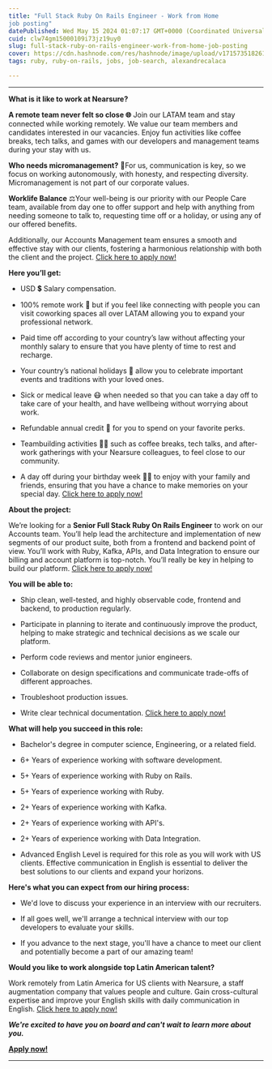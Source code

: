 ```yaml
---
title: "Full Stack Ruby On Rails Engineer - Work from Home
job posting"
datePublished: Wed May 15 2024 01:07:17 GMT+0000 (Coordinated Universal Time)
cuid: clw74gm15000109i73jz19uy0
slug: full-stack-ruby-on-rails-engineer-work-from-home-job-posting
cover: https://cdn.hashnode.com/res/hashnode/image/upload/v1715735182612/3d438240-6890-4793-96f0-691c490ffa69.png
tags: ruby, ruby-on-rails, jobs, job-search, alexandrecalaca

---
```


---

**What is it like to work at Nearsure?**

**A remote team never felt so close 🌐** Join our LATAM team and stay connected while working remotely. We value our team members and candidates interested in our vacancies. Enjoy fun activities like coffee breaks, tech talks, and games with our developers and management teams during your stay with us.

**Who needs micromanagement?** 🍃For us, communication is key, so we focus on working autonomously, with honesty, and respecting diversity. Micromanagement is not part of our corporate values.

**Worklife Balance** ⚖️Your well-being is our priority with our People Care team, available from day one to offer support and help with anything from needing someone to talk to, requesting time off or a holiday, or using any of our offered benefits.

Additionally, our Accounts Management team ensures a smooth and effective stay with our clients, fostering a harmonious relationship with both the client and the project. [Click here to apply now!](https://boards.greenhouse.io/nearsure/jobs/4363131007)

**Here you’ll get:**

* USD 💲 Salary compensation.
    
* 100% remote work 🏢 but if you feel like connecting with people you can visit coworking spaces all over LATAM allowing you to expand your professional network.
    
* Paid time off according to your country’s law without affecting your monthly salary to ensure that you have plenty of time to rest and recharge.
    
* Your country’s national holidays 🌴 allow you to celebrate important events and traditions with your loved ones.
    
* Sick or medical leave 😷 when needed so that you can take a day off to take care of your health, and have wellbeing without worrying about work.
    
* Refundable annual credit 💸 for you to spend on your favorite perks.
    
* Teambuilding activities 🤜🤛 such as coffee breaks, tech talks, and after-work gatherings with your Nearsure colleagues, to feel close to our community.
    
* A day off during your birthday week 🥳🎂 to enjoy with your family and friends, ensuring that you have a chance to make memories on your special day. [Click here to apply now!](https://boards.greenhouse.io/nearsure/jobs/4363131007)
    

**About the project:**

We’re looking for a **Senior Full Stack Ruby On Rails Engineer** to work on our Accounts team. You’ll help lead the architecture and implementation of new segments of our product suite, both from a frontend and backend point of view. You’ll work with Ruby, Kafka, APIs, and Data Integration to ensure our billing and account platform is top-notch. You’ll really be key in helping to build our platform. [Click here to apply now!](https://boards.greenhouse.io/nearsure/jobs/4363131007)

**You will be able to:**

* Ship clean, well-tested, and highly observable code, frontend and backend, to production regularly.
    
* Participate in planning to iterate and continuously improve the product, helping to make strategic and technical decisions as we scale our platform.
    
* Perform code reviews and mentor junior engineers.
    
* Collaborate on design specifications and communicate trade-offs of different approaches.
    
* Troubleshoot production issues.
    
* Write clear technical documentation. [Click here to apply now!](https://boards.greenhouse.io/nearsure/jobs/4363131007)
    

**What will help you succeed in this role:**

* Bachelor's degree in computer science, Engineering, or a related field.
    
* 6+ Years of experience working with software development.
    
* 5+ Years of experience working with Ruby on Rails.
    
* 5+ Years of experience working with Ruby.
    
* 2+ Years of experience working with Kafka.
    
* 2+ Years of experience working with API's.
    
* 2+ Years of experience working with Data Integration.
    
* Advanced English Level is required for this role as you will work with US clients. Effective communication in English is essential to deliver the best solutions to our clients and expand your horizons.
    

**Here's what you can expect from our hiring process:**

* We'd love to discuss your experience in an interview with our recruiters. 
    
* If all goes well, we'll arrange a technical interview with our top developers to evaluate your skills.
    
* If you advance to the next stage, you'll have a chance to meet our client and potentially become a part of our amazing team!
    

**Would you like to work alongside top Latin American talent?**

Work remotely from Latin America for US clients with Nearsure, a staff augmentation company that values people and culture. Gain cross-cultural expertise and improve your English skills with daily communication in English. [Click here to apply now!](https://boards.greenhouse.io/nearsure/jobs/4363131007)

***We're excited to have you on board and can't wait to learn more about you.***

[**Apply now!**](https://boards.greenhouse.io/nearsure/jobs/4363131007)

---